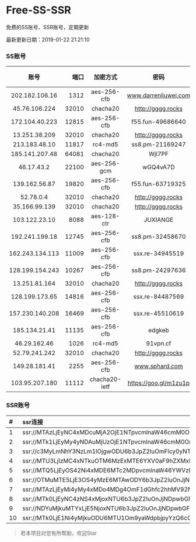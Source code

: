 # Free-SS-SSR

免费的SS账号、SSR账号，定期更新

最新更新日期：2019-01-22 21:21:10 

### SS账号

|账号|端口|加密方式|密码|更新时间|国家|
|:-----:|-----:|:----:|:----:|:----:|:----:|
|202.182.106.16|1312|aes-256-cfb|www.darrenliuwei.com|21:17:05|JP|
|45.76.106.224|32010|chacha20|http://gggg.rocks|21:17:11|JP|
|172.104.40.223|12815|aes-256-cfb|f55.fun-49686640|21:17:05|SG|
|13.251.38.209|32010|chacha20|http://gggg.rocks|21:17:11|SG|
|213.183.48.10|11817|rc4-md5|ss8.pm-21169247|21:17:04|RU|
|185.141.207.48|64081|chacha20|WjI7PF|21:17:12|GB|
|46.17.43.2|22100|aes-256-gcm|wGQ4vA7D|21:17:13|RU|
|139.162.56.87|19820|aes-256-cfb|f55.fun-63719325|21:17:05|SG|
|52.78.0.4|32010|chacha20|http://gggg.rocks|21:17:12|KR|
|35.166.99.139|32010|chacha20|http://gggg.rocks|21:17:12|US|
|103.122.23.10|8088|aes-128-ctr|JUXIANGE|21:17:09|US|
|192.241.199.18|12745|aes-256-cfb|ss8.pm-32458670|21:17:04|US|
|162.243.134.113|11009|aes-256-cfb|ssx.re-34945519|21:17:04|US|
|128.199.154.243|10267|aes-256-cfb|ss8.pm-24297636|21:17:05|SG|
|13.251.81.164|32010|chacha20|http://gggg.rocks|21:18:06|SG|
|128.199.173.65|14816|aes-256-cfb|ssx.re-84487569|21:17:05|SG|
|157.230.140.208|16469|aes-256-cfb|ssx.re-45510619|21:17:05|US|
|185.134.21.41|11135|aes-256-cfb|edgkeb|21:17:12|GB|
|46.29.162.46|1026|rc4-md5|91vpn.cf|21:17:21|RU|
|52.79.241.242|32010|chacha20|http://gggg.rocks|21:17:48|KR|
|149.28.181.41|2255|aes-256-cfb|www.sphard.com|21:17:12|AU|
|103.95.207.180|11112|chacha20-ietf|https://goo.gl/m1zu1p|21:17:14|US|


### SSR账号

|#|ssr连接|
|:-----|:-----|
|1|ssr://MTAzLjEyNC4xMDcuMjA2OjE1NTpvcmlnaW46cmM0OnBsYWluOmJHNWpiZy8_cmVtYXJrcz1VMU5TVkU5UFRGOU9iMlJsT3VTNm11V2txdVdjc09XTXVpQSZncm91cD1WMWRYTGxOVFVsTlVUMDlNTGtOUFRR|
|2|ssr://MTk1LjEyMy4yNDAuMjUzOjE1NTpvcmlnaW46cmM0OnBsYWluOmJHNWpiZy8_cmVtYXJrcz1VMU5TVkU5UFRGOU9iMlJsT3VTNWpPV0ZpLVdGc0NBJmdyb3VwPVYxZFhMbE5UVWxOVVQwOU1Ma05QVFE|
|3|ssr://c3MyLmNhY3NzLm1lOjgwODU6b3JpZ2luOmFlcy0yNTYtY2ZiOnBsYWluOk5EY3hOVEEyTXpVMk9BLz9yZW1hcmtzPVUxTlNWRTlQVEY5T2IyUmxPdVNfaE9lOWwtYVdyeUEmZ3JvdXA9VjFkWExsTlRVbE5VVDA5TUxrTlBUUQ|
|4|ssr://MTU3LjIzMC4xNTkuOTM6MzExMTE6YXV0aF9hZXMxMjhfbWQ1OmFlcy0xMjgtY3RyOnBsYWluOmJuVmllWEp1YWcvP3JlbWFya3M9VTFOU1ZFOVBURjlPYjJSbE91ZS1qdVdidlNBJmdyb3VwPVYxZFhMbE5UVWxOVVQwOU1Ma05QVFE|
|5|ssr://MTQ5LjEyOS42Ni4xMDE6MTc2MDpvcmlnaW46YWVzLTI1Ni1jZmI6cGxhaW46TVRJek5EVS8_cmVtYXJrcz1VMU5TVkU5UFRGOU9iMlJsT3VlLWp1V2J2U0EmZ3JvdXA9VjFkWExsTlRVbE5VVDA5TUxrTlBUUQ|
|6|ssr://OTMuMTE5LjE3OS4yMzE6MTAwODY6b3JpZ2luOnJjNC1tZDUtNjpwbGFpbjpiV2xzZFhoby8_b2Jmc3BhcmFtPTVweTY1Wnk2NXJXTDZLLUVPbWgwZEhBNkx5OTBMbU51TDBWb1pHMVVlR1UmcHJvdG9wYXJhbT1NVERsaFlNeGRPYXpxT1dHakRwb2RIUndPaTh2ZEM1amJpOVNaVVZSV25oeiZyZW1hcmtzPVUxTlNWRTlQVEY5T2IyUmxPdWU5bC1tcHJPV3d2T1M2bWlBJmdyb3VwPVYxZFhMbE5UVWxOVVQwOU1Ma05QVFE|
|7|ssr://MTAzLjEyMi4yMy4xMDo4MDg4OmF1dGhfc2hhMV92NDphZXMtMTI4LWN0cjpwbGFpbjpTbFZZU1VGT1IwVS8_b2Jmc3BhcmFtPTVweTY1Wnk2NXJXTDZLLUVPbWgwZEhBNkx5OTBMbU51TDBWb1pHMVVlR1UmcHJvdG9wYXJhbT1NVERsaFlNeGRPYXpxT1dHakRwb2RIUndPaTh2ZEM1amJpOVNaVVZSV25oeiZyZW1hcmtzPVUxTlNWRTlQVEY5T2IyUmxPdVM2bXVXa3F1V2NzT1dNdWlBJmdyb3VwPVYxZFhMbE5UVWxOVVQwOU1Ma05QVFE|
|8|ssr://MTk0LjEyNC4zNS4xMjoxNTU6b3JpZ2luOnJjNDpwbGFpbjpiRzVqYmcvP3JlbWFya3M9VTFOU1ZFOVBURjlPYjJSbE91ZVJudVdqcXlBJmdyb3VwPVYxZFhMbE5UVWxOVVQwOU1Ma05QVFE|
|9|ssr://NDYuMjkuMTYxLjE5NjoxNTU6b3JpZ2luOnJjNDpwbGFpbjpiRzVqYmcvP3JlbWFya3M9VTFOU1ZFOVBURjlPYjJSbE91U19oT2U5bC1hV3J5QSZncm91cD1WMWRYTGxOVFVsTlVUMDlNTGtOUFRR|
|10|ssr://MTk0LjE1Ni4yMjkuODU6MTU1Om9yaWdpbjpyYzQ6cGxhaW46Ykc1amJnLz9yZW1hcmtzPVUxTlNWRTlQVEY5T2IyUmxPdVctdC1XYnZTQSZncm91cD1WMWRYTGxOVFVsTlVUMDlNTGtOUFRR|


> 若本项目对您有所帮助，欢迎Star